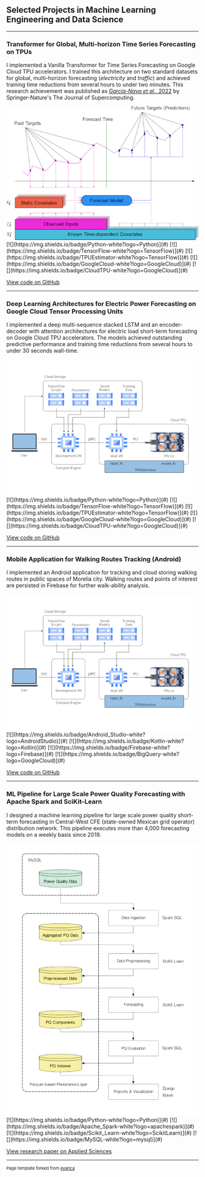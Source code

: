 ## Selected Projects in Machine Learning Engineering and Data Science

---

### Transformer for Global, Multi-horizon Time Series Forecasting on TPUs
I implemented a Vanilla Transformer for Time Series Forecasting on Google Cloud TPU accelerators.
I trained this architecture on two standard datasets for global, multi-horizon forecasting (_electricity_ and _traffic_)
and achieved training time reductions from several hours to under two minutes.
This research achievement was published as
[_García-Nava et al._, 2022](https://rdcu.be/c1Vix)
by Springer-Nature's The Journal of Supercomputing.
<!-- [###Transformer for Global, Multi-horizon Time Series Forecasting on TPUs](/sample_page) -->
<img src="images/multi_horizon_tsf_color.jpg?raw=true"/>
[![](https://img.shields.io/badge/Python-white?logo=Python)](#)
[![](https://img.shields.io/badge/TensorFlow-white?logo=TensorFlow)](#)
[![](https://img.shields.io/badge/TPUEstimator-white?logo=TensorFlow)](#)
[![](https://img.shields.io/badge/GoogleCloud-white?logo=GoogleCloud)](#)
[![](https://img.shields.io/badge/CloudTPU-white?logo=GoogleCloud)](#)

[View code on GitHub](https://github.com/garcianava/tpu-transformer-tsf)

---

### Deep Learning Architectures for Electric Power Forecasting on Google Cloud Tensor Processing Units
I implemented a deep multi-sequence stacked LSTM
and an encoder-decoder with attention architectures
for electric load short-term forecasting on Google Cloud TPU accelerators.
The models achieved outstanding predictive performance
and training time reductions from several hours to under 30 seconds wall-time.
<!-- [###Transformer for Global, Multi-horizon Time Series Forecasting on TPUs](/sample_page) -->
<img src="images/tpu_computing_pattern.jpg?raw=true"/>
[![](https://img.shields.io/badge/Python-white?logo=Python)](#)
[![](https://img.shields.io/badge/TensorFlow-white?logo=TensorFlow)](#)
[![](https://img.shields.io/badge/TPUEstimator-white?logo=TensorFlow)](#)
[![](https://img.shields.io/badge/GoogleCloud-white?logo=GoogleCloud)](#)
[![](https://img.shields.io/badge/CloudTPU-white?logo=GoogleCloud)](#)

[View code on GitHub](https://github.com/garcianava/deep-forecasters)

---

### Mobile Application for Walking Routes Tracking (Android)
I implemented an Android application for tracking and cloud storing
walking routes in public spaces of Morelia city.
Walking routes and points of interest are persisted in Firebase
for further walk-ability analysis.
<!-- [###Transformer for Global, Multi-horizon Time Series Forecasting on TPUs](/sample_page) -->
<img src="images/tpu_computing_pattern.jpg?raw=true"/>
[![](https://img.shields.io/badge/Android_Studio-white?logo=AndroidStudio)](#)
[![](https://img.shields.io/badge/Kotlin-white?logo=Kotlin)](#)
[![](https://img.shields.io/badge/Firebase-white?logo=Firebase)](#)
[![](https://img.shields.io/badge/BigQuery-white?logo=GoogleCloud)](#)

[View code on GitHub](https://github.com/garcianava/my-location-tracker)

---

### ML Pipeline for Large Scale Power Quality Forecasting with Apache Spark and SciKit-Learn
I designed a machine learning pipeline
for large scale power quality short-term forecasting in Central-West CFE
(state-owned Mexican grid operator) distribution network.
This pipeline executes more than 4,000 forecasting models
on a weekly basis since 2019.
<!-- [###Transformer for Global, Multi-horizon Time Series Forecasting on TPUs](/sample_page) -->
<img src="images/pipeline.jpg?raw=true"/>
[![](https://img.shields.io/badge/Python-white?logo=Python)](#)
[![](https://img.shields.io/badge/Apache_Spark-white?logo=apachespark)](#)
[![](https://img.shields.io/badge/Scikit_Learn-white?logo=ScikitLearn)](#)
[![](https://img.shields.io/badge/MySQL-white?logo=mysql)](#)

[View research paper on Applied Sciences](https://www.mdpi.com/2076-3417/12/17/8423)

---

<!-- - [Project 2 Title](/pdf/sample_presentation.pdf) -->
<!-- - <img src="images/dummy_thumbnail.jpg?raw=true"/> -->

<!-- - --- -->
<!-- - [Project 3 Title](http://example.com/) -->
<!-- - <img src="images/dummy_thumbnail.jpg?raw=true"/> -->

<!-- - --- -->

<!-- ### Category Name 2 -->

<!-- - [Project 1 Title](http://example.com/) -->
<!-- - [Project 2 Title](http://example.com/) -->
<!-- - [Project 3 Title](http://example.com/) -->
<!-- - [Project 4 Title](http://example.com/) -->
<!-- - [Project 5 Title](http://example.com/) -->

<!-- --- -->

<p style="font-size:11px">Page template forked from <a href="https://github.com/evanca/quick-portfolio">evanca</a></p>
<!-- Remove above link if you don't want to attribute -->
